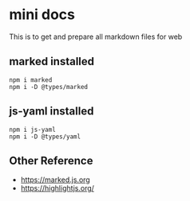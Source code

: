 # mini docs

This is to get and prepare all markdown files for web

## marked installed

```
npm i marked
npm i -D @types/marked
```

## js-yaml installed

```
npm i js-yaml
npm i -D @types/yaml
```

## Other Reference

- https://marked.js.org
- https://highlightjs.org/
